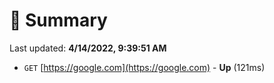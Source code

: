 # 📖 Summary
Last updated: **4/14/2022, 9:39:51 AM**

- `GET` [https://google.com](https://google.com) - **Up** (121ms)
